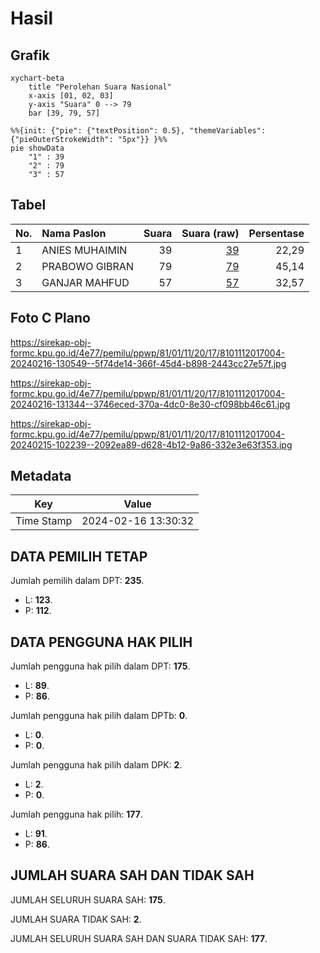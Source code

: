 # Hasil

## Grafik

```mermaid
xychart-beta
    title "Perolehan Suara Nasional"
    x-axis [01, 02, 03]
    y-axis "Suara" 0 --> 79
    bar [39, 79, 57]
```

```mermaid
%%{init: {"pie": {"textPosition": 0.5}, "themeVariables": {"pieOuterStrokeWidth": "5px"}} }%%
pie showData
    "1" : 39
    "2" : 79
    "3" : 57
```

## Tabel

| No. | Nama Paslon    | Suara | Suara (raw) | Persentase |
|:--- |:-------------- | -----:| -----------:| ----------:|
| 1   | ANIES MUHAIMIN | 39    | [39][p-1]   | 22,29      |
| 2   | PRABOWO GIBRAN | 79    | [79][p-2]   | 45,14      |
| 3   | GANJAR MAHFUD  | 57    | [57][p-3]   | 32,57      |


[p-1]: https://github.com/gigit-pemilu/pemilu-2024/blob/main/pilpres/hitung-suara/sub/81-maluku/sub/01-maluku-tengah/sub/11-tehoru/sub/2017-saunulu/sub/004-tps/sub/paslon-1.txt
[p-2]: https://github.com/gigit-pemilu/pemilu-2024/blob/main/pilpres/hitung-suara/sub/81-maluku/sub/01-maluku-tengah/sub/11-tehoru/sub/2017-saunulu/sub/004-tps/sub/paslon-2.txt
[p-3]: https://github.com/gigit-pemilu/pemilu-2024/blob/main/pilpres/hitung-suara/sub/81-maluku/sub/01-maluku-tengah/sub/11-tehoru/sub/2017-saunulu/sub/004-tps/sub/paslon-3.txt

## Foto C Plano

https://sirekap-obj-formc.kpu.go.id/4e77/pemilu/ppwp/81/01/11/20/17/8101112017004-20240216-130549--5f74de14-366f-45d4-b898-2443cc27e57f.jpg

https://sirekap-obj-formc.kpu.go.id/4e77/pemilu/ppwp/81/01/11/20/17/8101112017004-20240216-131344--3746eced-370a-4dc0-8e30-cf098bb46c61.jpg

https://sirekap-obj-formc.kpu.go.id/4e77/pemilu/ppwp/81/01/11/20/17/8101112017004-20240215-102239--2092ea89-d628-4b12-9a86-332e3e63f353.jpg


## Metadata

| Key        | Value               |
| ---------- | ------------------- |
| Time Stamp | 2024-02-16 13:30:32 |


## DATA PEMILIH TETAP

Jumlah pemilih dalam DPT: **235**.
 * L: **123**.
 * P: **112**.

## DATA PENGGUNA HAK PILIH

Jumlah pengguna hak pilih dalam DPT: **175**.
 * L: **89**.
 * P: **86**.

Jumlah pengguna hak pilih dalam DPTb: **0**.
 * L: **0**.
 * P: **0**.

Jumlah pengguna hak pilih dalam DPK: **2**.
 * L: **2**.
 * P: **0**.

Jumlah pengguna hak pilih: **177**.
 * L: **91**.
 * P: **86**.

## JUMLAH SUARA SAH DAN TIDAK SAH

JUMLAH SELURUH SUARA SAH: **175**.

JUMLAH SUARA TIDAK SAH: **2**.

JUMLAH SELURUH SUARA SAH DAN SUARA TIDAK SAH: **177**.


